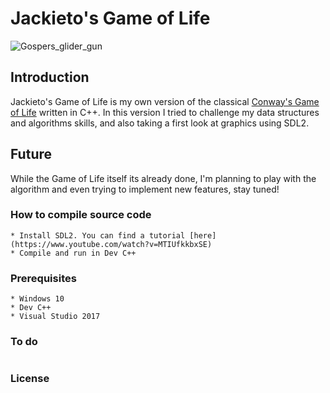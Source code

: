 # Jackieto's Game of Life
![Gospers_glider_gun](https://user-images.githubusercontent.com/22482726/66054013-a8d2f080-e533-11e9-9743-d0e53832a01d.gif)
## Introduction
Jackieto's Game of Life is my own version of the classical [Conway's Game of Life](https://en.wikipedia.org/wiki/Conway%27s_Game_of_Life)
written in C++. In this version I tried to challenge my data structures and algorithms skills, and also taking a first look at graphics using
SDL2.

## Future
While the Game of Life itself its already done, I'm planning to play with the algorithm and even trying to implement new features, stay tuned!

### How to compile source code
```
* Install SDL2. You can find a tutorial [here](https://www.youtube.com/watch?v=MTIUfkkbxSE)
* Compile and run in Dev C++

```

### Prerequisites
```
* Windows 10
* Dev C++
* Visual Studio 2017
```

### To do
```

```

### License
```

```

